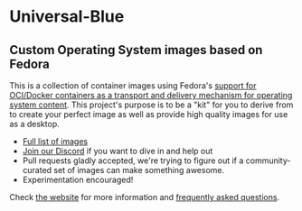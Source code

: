 # Universal-Blue
## Custom Operating System images based on Fedora

This is a collection of container images using Fedora's [support for OCI/Docker containers as a transport and delivery mechanism for operating system content](https://fedoraproject.org/wiki/Changes/OstreeNativeContainerStable). This project's purpose is to be a "kit" for you to derive from to create your perfect image as well as provide high quality images for use as a desktop.  

- [Full list of images](https://github.com/orgs/ublue-os/packages) 
- [Join our Discord](https://discord.gg/WEu6BdFEtp) if you want to dive in and help out
- Pull requests gladly accepted, we're trying to figure out if a community-curated set of images can make something awesome.
- Experimentation encouraged!

Check [the website](https://ublue.it) for more information and [frequently asked questions](https://ublue.it/faq/). 
